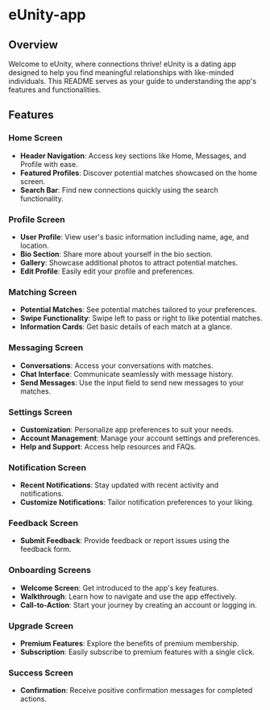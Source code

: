 # eUnity-app

## Overview

Welcome to eUnity, where connections thrive! eUnity is a dating app designed to help you find meaningful relationships with like-minded individuals. This README serves as your guide to understanding the app's features and functionalities.

## Features

### Home Screen

- **Header Navigation**: Access key sections like Home, Messages, and Profile with ease.
- **Featured Profiles**: Discover potential matches showcased on the home screen.
- **Search Bar**: Find new connections quickly using the search functionality.

### Profile Screen

- **User Profile**: View user's basic information including name, age, and location.
- **Bio Section**: Share more about yourself in the bio section.
- **Gallery**: Showcase additional photos to attract potential matches.
- **Edit Profile**: Easily edit your profile and preferences.

### Matching Screen

- **Potential Matches**: See potential matches tailored to your preferences.
- **Swipe Functionality**: Swipe left to pass or right to like potential matches.
- **Information Cards**: Get basic details of each match at a glance.

### Messaging Screen

- **Conversations**: Access your conversations with matches.
- **Chat Interface**: Communicate seamlessly with message history.
- **Send Messages**: Use the input field to send new messages to your matches.

### Settings Screen

- **Customization**: Personalize app preferences to suit your needs.
- **Account Management**: Manage your account settings and preferences.
- **Help and Support**: Access help resources and FAQs.

### Notification Screen

- **Recent Notifications**: Stay updated with recent activity and notifications.
- **Customize Notifications**: Tailor notification preferences to your liking.

### Feedback Screen

- **Submit Feedback**: Provide feedback or report issues using the feedback form.

### Onboarding Screens

- **Welcome Screen**: Get introduced to the app's key features.
- **Walkthrough**: Learn how to navigate and use the app effectively.
- **Call-to-Action**: Start your journey by creating an account or logging in.

### Upgrade Screen

- **Premium Features**: Explore the benefits of premium membership.
- **Subscription**: Easily subscribe to premium features with a single click.

### Success Screen

- **Confirmation**: Receive positive confirmation messages for completed actions.


